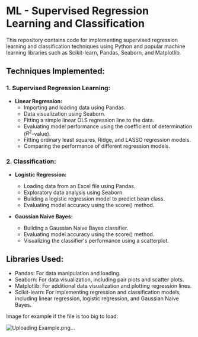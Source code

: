 # ML - Supervised Regression Learning and Classification

This repository contains code for implementing supervised regression learning and classification techniques using Python and popular machine learning libraries such as Scikit-learn, Pandas, Seaborn, and Matplotlib.

## Techniques Implemented:

### 1. Supervised Regression Learning:
- **Linear Regression:**
  - Importing and loading data using Pandas.
  - Data visualization using Seaborn.
  - Fitting a simple linear OLS regression line to the data.
  - Evaluating model performance using the coefficient of determination ($R^2$-value).
  - Fitting ordinary least squares, Ridge, and LASSO regression models.
  - Comparing the performance of different regression models.

### 2. Classification:
- **Logistic Regression:**
  - Loading data from an Excel file using Pandas.
  - Exploratory data analysis using Seaborn.
  - Building a logistic regression model to predict bean class.
  - Evaluating model accuracy using the score() method.

- **Gaussian Naive Bayes:**
  - Building a Gaussian Naive Bayes classifier.
  - Evaluating model accuracy using the score() method.
  - Visualizing the classifier's performance using a scatterplot.

## Libraries Used:
- Pandas: For data manipulation and loading.
- Seaborn: For data visualization, including pair plots and scatter plots.
- Matplotlib: For additional data visualization and plotting regression lines.
- Scikit-learn: For implementing regression and classification models, including linear regression, logistic regression, and Gaussian Naive Bayes.


Image for example if the file is too big to load: 

![Uploading Example.png…]()
